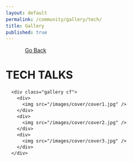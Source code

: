 ```yaml
---
layout: default
permalink: /community/gallery/tech/
title: Gallery
published: true
---
```



<a style="margin-left:50px" href="{{ site.baseurl }}/community/gallery/">Go Back</a>

<script src="{{ site.baseurl }}/js/gallery.js"></script>

<div class='content-wrap'>

<div class="gEvents">
      <h1> TECH TALKS</h1>

      <div class="gallery cf">
        <div>
          <img src="/images/cover/cover1.jpg" />
        </div>
        <div>
          <img src="/images/cover/cover2.jpg" />
        </div>
        <div>
          <img src="/images/cover/cover3.jpg" />
        </div>
      </div>
</div>

